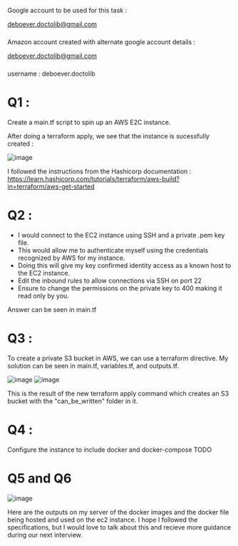 Google account to be used for this task : 

deboever.doctolib@gmail.com
###

Amazon account created with alternate google account details : 

deboever.doctolib@gmail.com
###

username : deboever.doctolib


# Q1 : 

Create a main.tf script to spin up an AWS E2C instance.

After doing a terraform apply, we see that the instance is sucessfully created : 

![image](https://user-images.githubusercontent.com/16905166/127865952-342a8abe-ce03-477d-85da-e2e63552e380.png)

I followed the instructions from the Hashicorp documentation : 
https://learn.hashicorp.com/tutorials/terraform/aws-build?in=terraform/aws-get-started

# Q2 :

- I would connect to the EC2 instance using SSH and a private .pem key file. 
- This would allow me to authenticate myself using the credentials recognized by AWS for my instance. 
- Doing this will give my key confirmed identity access as a known host to the EC2 instance.  
- Edit the inbound rules to allow connections via SSH on port 22
- Ensure to change the permissions on the private key to 400 making it read only by you.

Answer can be seen in main.tf

# Q3 :

To create a private S3 bucket in AWS, we can use a terraform directive. My solution can be seen in main.tf, variables.tf, and outputs.tf.

![image](https://user-images.githubusercontent.com/16905166/128367069-4db12361-1058-4d3c-afb5-1dfadeb4296f.png)
![image](https://user-images.githubusercontent.com/16905166/128367241-4e1c2c67-d505-4965-b261-bfa5ae4f3d5e.png)


This is the result of the new terraform apply command which creates an S3 bucket with the "can_be_written" folder in it. 

# Q4 : 

Configure the instance to include docker and docker-compose TODO

# Q5 and Q6

![image](https://user-images.githubusercontent.com/16905166/128499017-14d87686-85eb-445a-9ea0-b1446a17bccb.png)

Here are the outputs on my server of the docker images and the docker file being hosted and used on the ec2 instance. 
I hope I followed the specifications, but I would love to talk about this and recieve more guidance during our next interview. 



